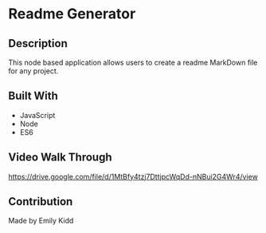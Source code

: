 # Readme Generator

## Description
This node based application allows users to create a readme MarkDown file for any project.

## Built With
* JavaScript
* Node
* ES6

## Video Walk Through
https://drive.google.com/file/d/1MtBfy4tzj7DttjpcWqDd-nNBui2G4Wr4/view

## Contribution
Made by Emily Kidd
